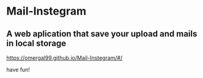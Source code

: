 # Mail-Instegram

## A web aplication that save your upload and mails in local storage

https://omergal99.github.io/Mail-Instegram/#/

have fun!


